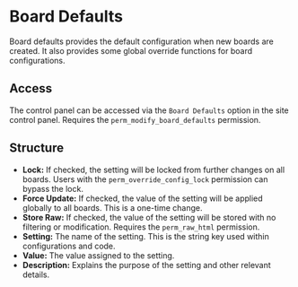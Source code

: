 # Board Defaults
Board defaults provides the default configuration when new boards are created. It also provides some global override functions for board configurations.

## Access
The control panel can be accessed via the `Board Defaults` option in the site control panel. Requires the `perm_modify_board_defaults` permission.

## Structure
 - **Lock:** If checked, the setting will be locked from further changes on all boards. Users with the `perm_override_config_lock` permission can bypass the lock.
 - **Force Update:** If checked, the value of the setting will be applied globally to all boards. This is a one-time change.
 - **Store Raw:** If checked, the value of the setting will be stored with no filtering or modification. Requires the `perm_raw_html` permission.
 - **Setting:** The name of the setting. This is the string key used within configurations and code.
 - **Value:** The value assigned to the setting.
 - **Description:** Explains the purpose of the setting and other relevant details.
